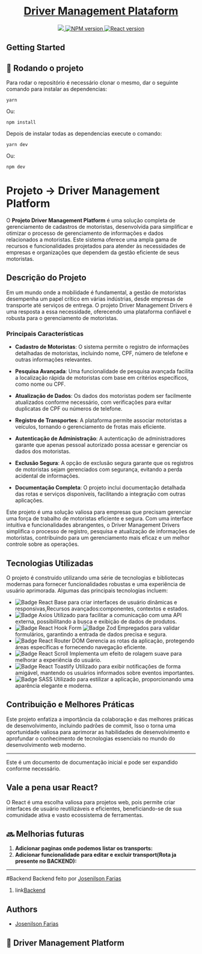 <p align="center">
  <a href="https://nextjs.org">
    <h1 align="center">Driver Management Plataform</h1>
  </a>
</p>

<div align="center">
  <a href="https://fashion-store-orpin.vercel.app">
    <img src="https://img.shields.io/badge/LINK%20Vercel-000000.svg?style=for-the-badge&logo=Vercel&labelColor=000">
  </a>
  <a aria-label="NPM >= 9.6.7" href="https://www.npmjs.com/">
    <img alt="NPM version" src="https://img.shields.io/badge/NPM-%3E%3D%209.6.7-black?style=for-the-badge&labelColor=white">
  </a>
  <a aria-label="React" href="https://reactjs.org/">
    <img alt="React version" src="https://img.shields.io/badge/React-%3E%3D%2018.0.0-black?style=for-the-badge&labelColor=white">
  </a>
</div>


   
</p>

## Getting Started

## :rocket: Rodando o projeto
Para rodar o repositório é necessário clonar o mesmo, dar o seguinte comando para instalar as dependencias:
```
yarn
```
Ou:

```
npm install
```

Depois de instalar todas as dependencias execute o comando:
```
yarn dev
```
Ou:

```
npm dev
```

# Projeto -> Driver Management Platform

O **Projeto Driver Management Platform** é uma solução completa de gerenciamento de cadastros de motoristas, desenvolvida para simplificar e otimizar o processo de gerenciamento de informações e dados relacionados a motoristas. Este sistema oferece uma ampla gama de recursos e funcionalidades projetados para atender às necessidades de empresas e organizações que dependem da gestão eficiente de seus motoristas.

## Descrição do Projeto

Em um mundo onde a mobilidade é fundamental, a gestão de motoristas desempenha um papel crítico em várias indústrias, desde empresas de transporte até serviços de entrega. O projeto Driver Management Drivers é uma resposta a essa necessidade, oferecendo uma plataforma confiável e robusta para o gerenciamento de motoristas.

### Principais Características

- **Cadastro de Motoristas**: O sistema permite o registro de informações detalhadas de motoristas, incluindo nome, CPF, número de telefone e outras informações relevantes.

- **Pesquisa Avançada**: Uma funcionalidade de pesquisa avançada facilita a localização rápida de motoristas com base em critérios específicos, como nome ou CPF.

- **Atualização de Dados**: Os dados dos motoristas podem ser facilmente atualizados conforme necessário, com verificações para evitar duplicatas de CPF ou números de telefone.

- **Registro de Transportes**: A plataforma permite associar motoristas a veículos, tornando o gerenciamento de frotas mais eficiente.

- **Autenticação de Administração**: A autenticação de administradores garante que apenas pessoal autorizado possa acessar e gerenciar os dados dos motoristas.

- **Exclusão Segura**: A opção de exclusão segura garante que os registros de motoristas sejam gerenciados com segurança, evitando a perda acidental de informações.

- **Documentação Completa**: O projeto inclui documentação detalhada das rotas e serviços disponíveis, facilitando a integração com outras aplicações.

Este projeto é uma solução valiosa para empresas que precisam gerenciar uma força de trabalho de motoristas eficiente e segura. Com uma interface intuitiva e funcionalidades abrangentes, o Driver Management Drivers simplifica o processo de registro, pesquisa e atualização de informações de motoristas, contribuindo para um gerenciamento mais eficaz e um melhor controle sobre as operações.

## Tecnologias Utilizadas

O projeto é construído utilizando uma série de tecnologias e bibliotecas modernas para fornecer funcionalidades robustas e uma experiência de usuário aprimorada. Algumas das principais tecnologias incluem:

- ![Badge React](https://img.shields.io/badge/React-%E2%9C%94-blue?style=for-the-badge)  Base para criar interfaces de usuário dinâmicas e responsivas,Recursos avançados:componentes, contextos e estados.
- ![Badge Axios](https://img.shields.io/badge/Axios-%E2%9C%94-blue?style=for-the-badge)  Utilizado para facilitar a comunicação com uma API externa, possibilitando a busca e exibição de dados de produtos.
- ![Badge React Hook Form](https://img.shields.io/badge/React%20Hook%20Form-%E2%9C%94-blue?style=for-the-badge) ![Badge Zod](https://img.shields.io/badge/Zod-%E2%9C%94-blue?style=for-the-badge)  Empregados para validar formulários, garantindo a entrada de dados precisa e segura.
- ![Badge React Router DOM](https://img.shields.io/badge/React%20Router%20DOM-%E2%9C%94-blue?style=for-the-badge)  Gerencia as rotas da aplicação, protegendo áreas específicas e fornecendo navegação eficiente.
- ![Badge React Scroll](https://img.shields.io/badge/React%20Scroll-%E2%9C%94-blue?style=for-the-badge)  Implementa um efeito de rolagem suave para melhorar a experiência do usuário.
- ![Badge React Toastify](https://img.shields.io/badge/React%20Toastify-%E2%9C%94-blue?style=for-the-badge)  Utilizado para exibir notificações de forma amigável, mantendo os usuários informados sobre eventos importantes.
- ![Badge SASS](https://img.shields.io/badge/SASS-%E2%9C%94-blue?style=for-the-badge)  Utilizado para estilizar a aplicação, proporcionando uma aparência elegante e moderna.

## Contribuição e Melhores Práticas

Este projeto enfatiza a importância da colaboração e das melhores práticas de desenvolvimento, incluindo padrões de commit, Isso o torna uma oportunidade valiosa para aprimorar as habilidades de desenvolvimento e aprofundar o conhecimento de tecnologias essenciais no mundo do desenvolvimento web moderno.

---
Este é um documento de documentação inicial e pode ser expandido conforme necessário.


## Vale a pena usar React?
  
O React é uma escolha valiosa para projetos web, pois permite criar interfaces de usuário reutilizáveis e eficientes, beneficiando-se de sua comunidade ativa e vasto ecossistema de ferramentas.

## 🔜 Melhorias futuras

1. **Adicionar paginas onde podemos listar os transports:**
2. **Adicionar funcionalidade para editar e excluir transport(Rota ja presente no BACKEND):**

-----------------------------------------------------------------------------------------------------------------
#Backend
Backend feito por [Josenilson Farias](https://www.linkedin.com/in/josenilsonfariasx/)
1. link[Backend](https://github.com/Josenilsonfariasx/driver-management-platform-api)

## Authors
- [Josenilson Farias](https://www.linkedin.com/in/josenilsonfariasx/)
## :dart: Driver Management Platform
